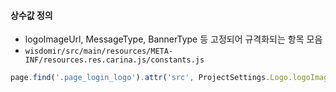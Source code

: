 
#### 상수값 정의
- logoImageUrl, MessageType, BannerType 등 고정되어 규격화되는 항목 모음
- `wisdomir/src/main/resources/META-INF/resources.res.carina.js/constants.js`

```javascript
page.find('.page_login_logo').attr('src', ProjectSettings.Logo.logoImageUrl);
```
